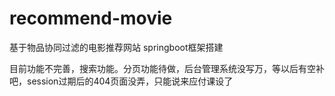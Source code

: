 # recommend-movie
基于物品协同过滤的电影推荐网站
springboot框架搭建 

目前功能不完善，搜索功能。分页功能待做，后台管理系统没写万，等以后有空补吧，session过期后的404页面没弄，只能说来应付课设了
